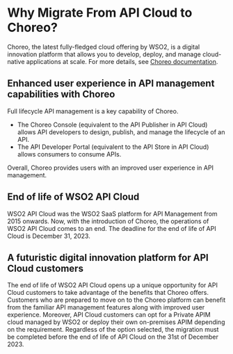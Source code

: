 # Why Migrate From API Cloud to Choreo?

Choreo, the latest fully-fledged cloud offering by WSO2, is a digital innovation platform that allows you to develop, deploy, and manage cloud-native applications at scale. For more details, see [Choreo documentation](https://wso2.com/choreo/docs/).

## Enhanced user experience in API management capabilities with Choreo

Full lifecycle API management is a key capability of Choreo.

-  The Choreo Console (equivalent to the API Publisher in API Cloud) allows API developers to design, publish, and manage the lifecycle of an API.
-  The API Developer Portal (equivalent to the API Store in API Cloud) allows consumers to consume APIs. 

Overall, Choreo provides users with an improved user experience in API management.

## End of life of WSO2 API Cloud

WSO2 API Cloud was the WSO2 SaaS platform for API Management from 2015 onwards. Now, with the introduction of Choreo, the operations of WSO2 API Cloud comes to an end. The deadline for the end of life of API Cloud is December 31, 2023.

## A futuristic digital innovation platform for API Cloud customers

The end of life of WSO2 API Cloud opens up a unique opportunity for API Cloud customers to take advantage of the benefits that Choreo offers. 
Customers who are prepared to move on to the Choreo platform can benefit from the familiar API management features along with improved user experience.
Moreover, API Cloud customers can opt for a Private APIM cloud managed by WSO2 or deploy their own on-premises APIM depending on the requirement.
Regardless of the option selected, the migration must be completed before the end of life of API Cloud on the 31st of December 2023.